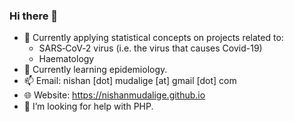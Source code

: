 ### Hi there 👋

- 🔭 Currently applying statistical concepts on projects related to: 
   - SARS‑CoV‑2 virus (i.e. the virus that causes Covid-19)
   - Haematology
- 🌱 Currently learning epidemiology.
- 📫 Email: nishan [dot] mudalige [at] gmail [dot] com
- 🌐 Website: https://nishanmudalige.github.io
- 🤔 I’m looking for help with PHP.


<!--
- 🧠 Practicing with [GitHub Copilot Ai](https://marketplace.visualstudio.com/items?itemName=GitHub.copilot "GitHub Copilot")
🦠

-->

<!--
**nishanmudalige/nishanmudalige** is a ✨ _special_ ✨ repository because its `README.md` (this file) appears on your GitHub profile.

Here are some ideas to get you started:

- 🔭 I’m currently working on ...
- 🌱 I’m currently learning ...
- 👯 I’m looking to collaborate on ...
- 🤔 I’m looking for help with ...
- 💬 Ask me about ...
- 📫 How to reach me: ...
- 😄 Pronouns: ...
- ⚡ Fun fact: ...
-->
